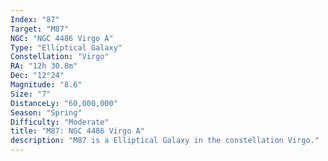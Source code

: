 ```yaml
---
Index: "87"
Target: "M87"
NGC: "NGC 4486 Virgo A"
Type: "Elliptical Galaxy"
Constellation: "Virgo"
RA: "12h 30.8m"
Dec: "12°24"
Magnitude: "8.6"
Size: "7"
DistanceLy: "60,000,000"
Season: "Spring"
Difficulty: "Moderate"
title: "M87: NGC 4486 Virgo A"
description: "M87 is a Elliptical Galaxy in the constellation Virgo."
---
```

